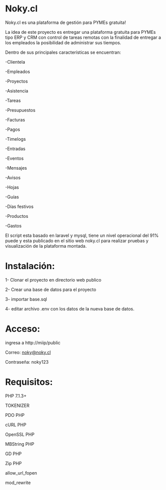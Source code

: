 # Noky.cl
Noky.cl es una plataforma de gestión para PYMEs gratuita!

La idea de este proyecto es entregar una plataforma gratuita para PYMEs tipo ERP y CRM con control de tareas remotas con la finalidad de entregar a los empleados la posibilidad de administrar sus tiempos.

Dentro de sus principales características se encuentran:

-Clientela

-Empleados

-Proyectos

-Asistencia

-Tareas

-Presupuestos

-Facturas

-Pagos

-Timelogs

-Entradas

-Eventos

-Mensajes

-Avisos

-Hojas

-Guías

-Días festivos

-Productos

-Gastos

El script esta basado en laravel y mysql, tiene un nivel operacional del 91% puede y esta publicado en el sitio web noky.cl para realizar pruebas y visualización de la plataforma montada.

# Instalación:

1- Clonar el proyecto en directorio web publico

2- Crear una base de datos para el proyecto

3- importar base.sql 

4- editar archivo .env con los datos de la nueva base de datos.

# Acceso:

ingresa a http://miip/public

Correo: noky@noky.cl

Contraseña: noky123

# Requisitos:

PHP 7.1.3+

TOKENIZER

PDO PHP

cURL PHP

OpenSSL PHP

MBString PHP

GD PHP

Zip PHP

allow_url_fopen

mod_rewrite

